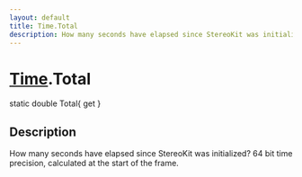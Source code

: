 ```yaml
---
layout: default
title: Time.Total
description: How many seconds have elapsed since StereoKit was initialized? 64 bit time precision, calculated at the start of the frame.
---
```

# [Time]({{site.url}}/Pages/StereoKit/Time.html).Total

<div class='signature' markdown='1'>
static double Total{ get }
</div>

## Description
How many seconds have elapsed since StereoKit was
initialized? 64 bit time precision, calculated at the start of the
frame.

